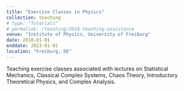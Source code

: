 ```yaml
---
title: "Exercise Classes in Physics"
collection: teaching
# type: "Tutorials"
# permalink: /teaching/2018-teaching-assistance
venue: "Institute of Physics, University of Freiburg"
date: 2018-01-01
enddate: 2023-01-01
location: "Freiburg, DE"
---
```


Teaching exercise classes associated with lectures on Statistical
Mechanics, Classical Complex Systems, Chaos Theory, Introductory
Theoretical Physics, and Complex Analysis.
